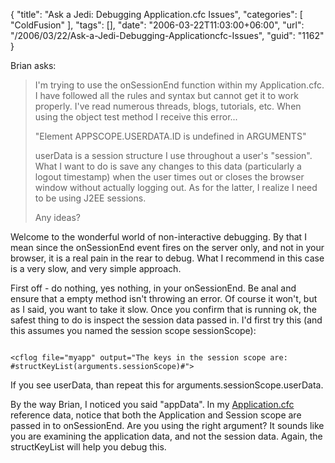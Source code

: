 {
	"title": "Ask a Jedi: Debugging Application.cfc Issues",
	"categories": [
		"ColdFusion"
	],
	"tags": [],
	"date": "2006-03-22T11:03:00+06:00",
	"url": "/2006/03/22/Ask-a-Jedi-Debugging-Applicationcfc-Issues",
	"guid": "1162"
}

Brian asks:

<blockquote>
I'm
trying to use the onSessionEnd function within my Application.cfc.  I have
followed all the rules and syntax but cannot get it to work properly.  I've read
numerous threads, blogs, tutorials, etc.  When using the object test method I
receive this error...

&quot;Element APPSCOPE.USERDATA.ID is undefined in
ARGUMENTS&quot;

userData is a session structure I use throughout a user's
&quot;session&quot;.  What I want to do is save any changes to this data
(particularly a logout timestamp) when the user times out or closes the browser
window without actually logging out.  As for the latter, I realize I need to be
using J2EE sessions.

Any ideas?
</blockquote>

Welcome to the wonderful world of non-interactive debugging. By that I mean since the onSessionEnd event fires on the server only, and not in your browser, it is a real pain in the rear to debug. What I recommend in this case is a very slow, and very simple approach.

First off - do nothing, yes nothing, in your onSessionEnd. Be anal and ensure that a empty method isn't throwing an error. Of course it won't, but as I said, you want to take it slow. Once you confirm that is running ok, the safest thing to do is inspect the session data passed in. I'd first try this (and this assumes you named the session scope sessionScope):

<code>
&lt;cflog file="myapp" output="The keys in the session scope are: #structKeyList(arguments.sessionScope)#"&gt;
</code>

If you see userData, than repeat this for arguments.sessionScope.userData.

By the way Brian, I noticed you said "appData". In my <a href="http://ray.camdenfamily.com/downloads/app.pdf">Application.cfc</a> reference data, notice that both the Application and Session scope are passed in to onSessionEnd. Are you using the right argument? It sounds like you are examining the application data, and not the session data. Again, the structKeyList will help you debug this.